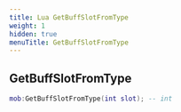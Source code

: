 ```yaml
---
title: Lua GetBuffSlotFromType
weight: 1
hidden: true
menuTitle: GetBuffSlotFromType
---
```

## GetBuffSlotFromType
```lua
mob:GetBuffSlotFromType(int slot); -- int
```